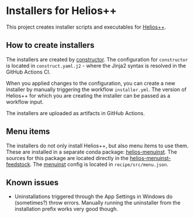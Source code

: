# Installers for Helios++

This project creates installer scripts and executables for [Helios++](https://github.com/3dgeo-heidelberg/helios).

## How to create installers

The installers are created by [constructor](https://github.com/conda/constructor). The configuration
for `constructor` is located in `construct.yaml.j2` - where the Jinja2 syntax is resolved in the
GitHub Actions CI.

When you applied changes to the configuration, you can create a new installer
by manually triggering the workflow `installer.yml`. The version of Helios++
for which you are creating the installer can be passed as a workflow input.

The installers are uploaded as artifacts in GitHub Actions.

## Menu items

The installers do not only install Helios++, but also menu items to use them.
These are installed in a separate conda package: [helios-menuinst](https://anaconda.org/conda-forge/helios-menuinst).
The sources for this package are located directly in the [helios-menuinst-feedstock](https://github.com/conda-forge/helios-menuinst-feedstock).
The [menuinst](https://github.com/conda/menuinst) config is located in `recipe/src/menu.json`.

## Known issues

* Uninstallations triggered through the App Settings in Windows do (sometimes?) throw errors.
  Manually running the uninstaller from the installation prefix works very good though.
